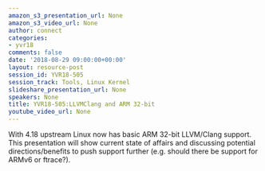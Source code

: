 ```yaml
---
amazon_s3_presentation_url: None
amazon_s3_video_url: None
author: connect
categories:
- yvr18
comments: false
date: '2018-08-29 09:00:00+00:00'
layout: resource-post
session_id: YVR18-505
session_track: Tools, Linux Kernel
slideshare_presentation_url: None
speakers: None
title: YVR18-505:LLVMClang and ARM 32-bit
youtube_video_url: None
---
```


With 4.18 upstream Linux now has basic ARM 32-bit LLVM/Clang support. This presentation will show current state of affairs and discussing potential directions/benefits to push support further (e.g. should there be support for ARMv6 or ftrace?).